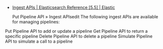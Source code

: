 

- [Ingest APIs | Elasticsearch Reference [5.5] | Elastic ](https://www.elastic.co/guide/en/elasticsearch/reference/current/ingest-apis.html)

  Put Pipeline API  »
Ingest APIsedit
The following ingest APIs are available for managing pipelines:

Put Pipeline API to add or update a pipeline
Get Pipeline API to return a specific pipeline
Delete Pipeline API to delete a pipeline
Simulate Pipeline API to simulate a call to a pipeline